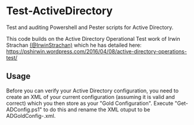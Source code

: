 # Test-ActiveDirectory
Test and auditing Powershell and Pester scripts for Active Directory.

This code builds on the Active Directory Operational Test work of Irwin Strachan [(@IrwinStrachan)](https://twitter.com/IrwinStrachan) which he has detailed here:
https://pshirwin.wordpress.com/2016/04/08/active-directory-operations-test/

## Usage

Before you can verify your Active Directory configuration, you need to create an XML of your current configuration (assuming it is valid and correct) which you then store as your "Gold Configuration".
Execute "Get-ADConfig.ps1" to do this and rename the XML otuput to be ADGoldConfig-<date>.xml.
